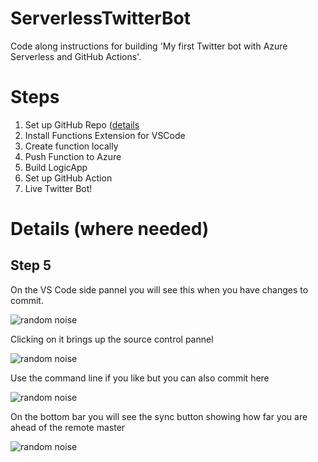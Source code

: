 # ServerlessTwitterBot
Code along instructions for building 'My first Twitter bot with Azure Serverless and GitHub Actions'.

# Steps

1. Set up GitHub Repo ([details](https://github.com/TheRealCodeBeard/ServerlessTwitterBot/blob/master/STEP1.md)
2. Install Functions Extension for VSCode
3. Create function locally
4. Push Function to Azure
5. Build LogicApp
6. Set up GitHub Action
7. Live Twitter Bot! 

# Details (where needed)
## Step 5

On the VS Code side pannel you will see this when you have changes to commit.

![random noise](https://github.com/TheRealCodeBeard/ServerlessTwitterBot/blob/master/screengrabs/05_Changes.JPG)

Clicking on it brings up the source control pannel

![random noise](https://github.com/TheRealCodeBeard/ServerlessTwitterBot/blob/master/screengrabs/05_2_Changes.JPG)

Use the command line if you like but you can also commit here

![random noise](https://github.com/TheRealCodeBeard/ServerlessTwitterBot/blob/master/screengrabs/05_3_Ready_to_commit.JPG)

On the bottom bar you will see the sync button showing how far you are ahead of the remote master

![random noise](https://github.com/TheRealCodeBeard/ServerlessTwitterBot/blob/master/screengrabs/04_VS_Code_Sync_Button.JPG)

